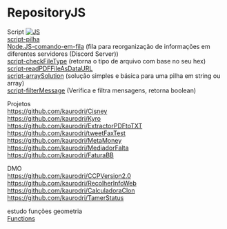 # RepositoryJS

Script
[![JS](https://skillicons.dev/icons?i=nodejs&theme=dark)](https://github.com/kaurodri/RepositoryJS)
<br>[script-pilha](https://github.com/kaurodri/script-pilha)
<br>[Node.JS-comando-em-fila](https://github.com/kaurodri/Node.JS-comando-em-fila) (fila para reorganização de informações em diferentes servidores (Discord Server))
<br>[script-checkFileType](https://github.com/kaurodri/script-checkFileType) (retorna o tipo de arquivo com base no seu hex)
<br>[script-readPDFFileAsDataURL](https://github.com/kaurodri/script-readPDFFileAsDataURL) 
<br>[script-arraySolution](https://github.com/kaurodri/script-arraySolution) (solução simples e básica para uma pilha em string ou array)
<br>[script-filterMessage](https://github.com/kaurodri/script-filterMessage) (Verifica e filtra mensagens, retorna boolean)

Projetos
<br>https://github.com/kaurodri/Cisney
<br>https://github.com/kaurodri/Kyro
<br>https://github.com/kaurodri/ExtractorPDFtoTXT
<br>https://github.com/kaurodri/tweetFaxTest
<br>https://github.com/kaurodri/MetaMoney
<br>https://github.com/kaurodri/MediadorFalta
<br>https://github.com/kaurodri/FaturaBB

DMO
<br>https://github.com/kaurodri/CCPVersion2.0
<br>https://github.com/kaurodri/RecolherInfoWeb
<br>https://github.com/kaurodri/CalculadoraClon
<br>https://github.com/kaurodri/TamerStatus


estudo funções geometria
<br>[Functions](https://github.com/kaurodri/Functions)
